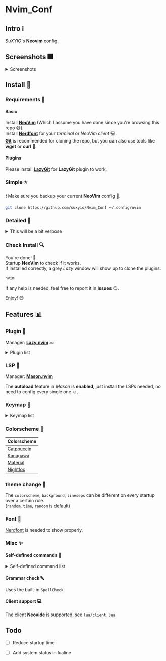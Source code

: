 # Nvim_Conf

## Intro :information_source:

_SuXYIO_'s __Neovim__ config. 

## Screenshots :fireworks:

<details>
<summary>Screenshots</summary>

> Editing with _tree view_ :evergreen_tree:, _telescope_ :telescope: on, _kanagawa-dragon_ :japanese_goblin: colorscheme. 
![Screenshot0](./media/Screenshot0.png)

> Editing source checking for function _definition_ :microscope:, _outline_ :mag: on, _duskfox_ :blue_heart: colorscheme. 
![Screenshot1](./media/Screenshot1.png)

> Editing with _lazygit_ :pager:, _tree view_ :evergreen_tree: on, _kanagawa-dragon_ :japanese_goblin: colorscheme. 
![Screenshot2](./media/Screenshot2.png)

> Editing source with _code diagnostic_ :syringe: on, _catppuccin-mocha_ :cat: colorscheme. 
![Screenshot3](./media/Screenshot3.png)

Note that these screenshots may not represent the actual effect, which is dependent on the terminal / NeoVim client config :computer:.  
Also, these screenshots might be outdated due to my laziness :sleeping:. 

</details>

## Install :calling:

### Requirements :battery:

#### Basic

Install __[NeoVim](https://github.com/neovim/neovim)__ (Which I assume you have done since you're browsing this repo :sweat_smile:).  
Install __[Nerdfont](https://nerdfonts.com)__ for your _terminal_ or _NeoVim client_ :computer:.  
__[Git](https://git-scm.com)__ is recommended for cloning the repo, but you can also use tools like __wget__ or __curl__ :wrench:.  

#### Plugins

Please install __[LazyGit](https://github.com/jesseduffield/lazygit)__ for __LazyGit__ plugin to work.  

### Simple :star:

:exclamation: Make sure you backup your current __NeoVim__ config :floppy_disk:.  

```bash
git clone https://github.com/suxyio/Nvim_Conf ~/.config/nvim
```

### Detailed :star2:

<details>

<summary>This will be a bit verbose</summary>

1. _Optional_  
Backup your current __NeoVim__ config :floppy_disk:. 
```bash
mv ~/.config/nvim ~/.config/nvim.bak
```

1. Clone this repo :satellite:.  
```bash
git clone https://github.com/suxyio/Nvim_Conf ~/.config/nvim
```
</details>

### Check Install :mag:

You're done! :tada:  
Startup __NeoVim__ to check if it works.  
If installed correctly, a grey _Lazy_ window will show up to clone the plugins. 
```bash
nvim
```
If any help is needed, feel free to report it in __Issues__ :wink:. 

Enjoy! :blush:

## Features :bar_chart:

### Plugin :electric_plug:

Manager: __[Lazy.nvim](https://github.com/folke/lazy.nvim)__ :zzz:

<details>
<summary>Plugin list</summary>

| Plugin | Description |
| ------ | ----------- |
| [Autopairs](https://github.com/windwp/nvim-autopairs) | Better insert experience for __paired characters__ |
| [Bufferline](https://github.com/akinsho/bufferline.nvim) | Provide __bufferline__ |
| [Cmp](https://github.com/hrsh7th/nvim-cmp) | Provide __completion__ |
| [Codeium](https://github.com/Exafunction/codeium.nvim) | Provide __AI__ assist |
| [Dashboard](https://github.com/nvimdev/dashboard-nvim) | Startup __dashboard__ |
| [Gitsigns](https://github.com/lewis6991/gitsigns.nvim) | Well, __gitsigns__, literally |
| [LazyGit](https://github.com/kdheepak/lazygit.nvim) | Provide __LazyGit__ integration |
| [LspSaga](https://github.com/nvimdev/lspsaga.nvim) | Better __LSP experience__ |
| [Lualine](https://github.com/nvim-lualine/lualine.nvim) | Provide fancy __lines and tabs__ |
| [Mason](https://github.com/williamboman/mason.nvim) | __Install LSPs__ |
| [MarkdownPreview](https://github.com/iamcco/markdown-preview.nvim) | Preview __markdown__ files |
| [Notify](https://github.com/rcarriga/nvim-notify) | Notice __UI__ |
| [NvimTree](https://github.com/nvim-tree/nvim-tree.lua) | Provide __tree__ view |
| [Telescope](https://github.com/nvim-telescope/telescope.nvim) | __Find__ files |
| [TodoComments](https://github.com/folke/todo-comments.nvim) | Highlight __todo__ comments |
| [Transparent](https://github.com/xiyaowong/transparent.nvim) | __Transparent__ background |
| [Wilder](https://github.com/gelguy/wilder.nvim) | Provide __cmdline completion__ |

</details>

### LSP :closed_book:

Manager: __[Mason.nvim](https://github.com/williamboman/mason.nvim)__

The __autoload__ feature in _Mason_ is __enabled__, just install the LSPs needed, no need to config every single one :relaxed:. 

### Keymap :musical_keyboard:

<details>
<summary>Keymap list</summary>

__Note__: The single __characters__ here are all __capital__, which represents the key on the keyboard, capital key presses will be represented with <kbd>Shift</kbd>. 

#### Base :star:

| Mode | Key | Map | Description |
| ---- | --- | --- | ----------- |
| / | <kbd>;</kbd> | `leader` | __Leader__ key |
| N | <kbd>Cmd</kbd>-<kbd>C</kbd> | `"+y` | __Copy__ to system clipboard |
| N | <kbd>Cmd</kbd>-<kbd>V</kbd> | `"+P` | __Paste__ from system clipboard in normal mode |
| I | <kbd>Cmd</kbd>-<kbd>V</kbd> | `<Esc>"+P` | __Paste__ from system clipboard in insert mode |
| N | <kbd>Leader</kbd>-<kbd>Q</kbd> | `<CMD>q<CR>` | __Quit__ |
| N | <kbd>Leader</kbd>-<kbd>WW</kbd> | `<CMD>w<CR>` | __Save__ |
| N | <kbd>Leader</kbd>-<kbd>WQ</kbd> | `<CMD>wq<CR>` | __Save & Quit__ |
| I | <kbd>J</kbd><kbd>K</kbd> | `<Esc>` | __Escape__ from insert mode |
| N | <kbd>Space</kbd> | `:` | Go to __command__ mode |
| N | <kbd>Ctrl</kbd>-<kbd>K</kbd> | `ddkP` | __Move line__ up |
| N | <kbd>Ctrl</kbd>-<kbd>J</kbd> | `ddp` | __Move line__ down |
| N | <kbd>Esc</kbd> | `<CMD>noh<CR>` | Remove __highlight__ (clear search highlight) |
| N | <kbd>Leader</kbd>-<kbd>J</kbd> | `<CMD>bn<CR>` | Switch next __buffer__ |
| N | <kbd>Leader</kbd>-<kbd>Shift</kbd>-<kbd>J</kbd> | `<CMD>bp<CR>` | Switch previous __buffer__ |
| N | <kbd>Leader</kbd>-<kbd>K</kbd> | `<CMD>bd<CR>` | Delete __buffer__ |
| N | <kbd>Leader</kbd>-<kbd>Shift</kbd>-<kbd>K</kbd> | `<CMD>bd!<CR>` | Force delete __buffer__ |
| N | <kbd>Leader</kbd>-<kbd>W</kbd> | `<C-w>` | __Window__ control |
| N | <kbd>Leader</kbd>-<kbd>Z</kbd> | `<CMD>set spell!<CR>` | Toggle __spellcheck__ |
| N | <kbd>Z</kbd><kbd>L</kbd> | `<CMD>vs<CR>` | Toggle __vertical split__ |
| N | <kbd>Z</kbd><kbd>J</kbd> | `<CMD>sp<CR>` | Toggle __split__ |
| T | <kbd>J</kbd><kbd>K</kbd> | `<C-\\><C-n>` | __Escape__ from terminal mode |

#### Plugin :electric_plug:

| Plugin | Mode | Key | Map | Description |
| ------ | ---- | --- | --- | ----------- |
| Codeium | N | <kbd>Leader</kbd>-<kbd>N</kbd> | `<CMD>Codeium Enable<CR>` | Enable __Codeium__ |
| LazyGit | N | <kbd>Leader</kbd>-<kbd>D</kbd> | `<CMD>LazyGit<CR>` | Toggle __LazyGit__ |
| LspSaga | N | <kbd>[</kbd><kbd>E</kbd> | `<CMD>Lspsaga diagnostic_jump_next<CR>` | __Jump__ to next __diagnostic__ |
| LspSaga | N | <kbd>[</kbd><kbd>Shift</kbd>-<kbd>E</kbd> | `<CMD>Lspsaga diagnostic_jump_next<CR>` | __Jump__ to previous __diagnostic__ |
| LspSaga | N | <kbd>Leader</kbd>-<kbd>A</kbd> | `<CMD>Lspsaga code_action<CR>` | Show __actions__ of code |
| LspSaga | N | <kbd>Leader</kbd>-<kbd>S</kbd> | `<CMD>Lspsaga outline<CR>` | Show __outline__(structure) of code |
| LspSaga | N | <kbd>Leader</kbd>-<kbd>V</kbd> | `<CMD>Lspsaga peek_definition<CR>` | Peek __definition__ |
| LspSaga | N | <kbd>Leader</kbd>-<kbd>C</kbd> | `<CMD>Lspsaga show_line_diagnostics<CR>` | Show __line diagnostics__ |
| LspSaga | N | <kbd>Leader</kbd>-<kbd>L</kbd> | `<CMD>Lspsaga term_toggle<CR>` | Toggle __terminal__ |
| MarkdownPreview | N | <kbd>Leader</kbd>-<kbd>X</kbd> | `<CMD>MarkdownPreviewToggle<CR>` | Toggle __markdown__ preview |
| NvimCmp | I | <kbd>Enter</kbd> | `cmp.mapping.confirm({select = true})` | Confirm __completion__ |
| NvimCmp | I | <kbd>Esc</kbd> | `cmp.mapping.abort()` | Abort __completion__ |
| NvimCmp | I | <kbd>Leader</kbd>-<kbd>Space</kbd> | `cmp.mapping.complete()` | Start __completion__ |
| NvimTree | N | <kbd>Leader</kbd>-<kbd>F</kbd> | `<CMD>NvimTreeToggle<CR>` | Toggle __tree__ view |
| Telescope | N | <kbd>f</kbd><kbd>f</kbd> | `<CMD>Telescope find_files<CR>` | __Telescope__ find files |
| TodoComments | N | <kbd>[</kbd><kbd>T</kbd> | `require("todo-comments").jump_next()` | __Jump__ to next __todo__ |
| Transparent | N | <kbd>T</kbd> | `<CMD>TransparentToggle<CR>` | __Transparent__ toggle |

</details>

### Colorscheme :rainbow:

| Colorscheme |
| ----------- |
| [Catppuccin](https://github.com/catppuccin-mocha) |
| [Kanagawa](https://github.com/rebelot/kanagawa.nvim) |
| [Material](https://github.com/marko-cerovac/material.nvim) |
| [Nightfox](https://github.com/EdenEast/nightfox.nvim) |

### theme change :traffic_light:

The `colorscheme`, `background`, `lineseps` can be different on every startup over a certain rule.  
(`random`, `time`, `random` is default)

### Font :book:

[Nerdfont](https://nerdfonts.com) is needed to show properly. 

### Misc :sparkles:

#### Self-defined commands :bookmark:

<details>
<summary>Self-defined command list</summary>

| Command | Operation | Description |
| ------- | --------- | ----------- |
| `Hex` | `%!xxd` | Convert buffer raw to __hex__ code |
| `Dehex` | `%!xxd -r` | Convert buffer hex code to __raw__ |

</details>

#### Grammar check :abc:

Uses the built-in `SpellCheck`.  

#### Client support :computer:

The client __[Neovide](https://neovide.dev/)__ is supported, see `lua/client.lua`. 

## Todo

- [ ] Reduce startup time
- [ ] Add system status in lualine

